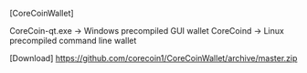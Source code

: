 [CoreCoinWallet]

CoreCoin-qt.exe -> Windows precompiled GUI wallet
CoreCoind -> Linux precompiled command line wallet

[Download]
https://github.com/corecoin1/CoreCoinWallet/archive/master.zip